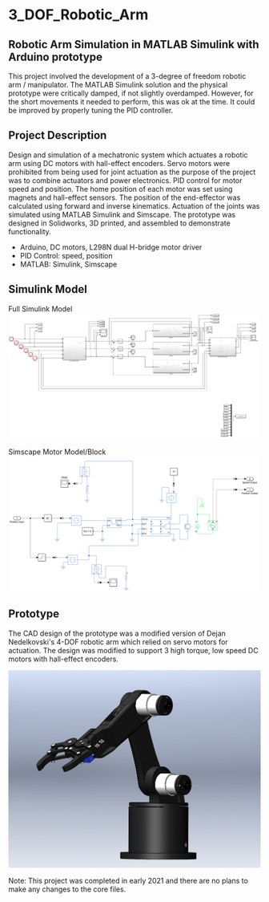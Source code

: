 # 3_DOF_Robotic_Arm
## Robotic Arm Simulation in MATLAB Simulink with Arduino prototype
This project involved the development of a 3-degree of freedom robotic arm / manipulator. The MATLAB Simulink solution and the physical prototype were critically damped, if not slightly overdamped. However, for the short movements it needed to perform, this was ok at the time. It could be improved by properly tuning the PID controller.

## Project Description
Design and simulation of a mechatronic system which actuates a robotic arm using DC motors with hall-effect encoders. Servo motors were prohibited from being used for joint actuation as the purpose of the project was to combine actuators and power electronics. PID control for motor speed and position. The home position of each motor was set using magnets and hall-effect sensors. The position of the end-effector was calculated using forward and inverse kinematics. Actuation of the joints was simulated using MATLAB Simulink and Simscape. The prototype was designed in Solidworks, 3D printed, and assembled to demonstrate functionality.

- Arduino, DC motors, L298N dual H-bridge motor driver
- PID Control: speed, position
- MATLAB: Simulink, Simscape

## Simulink Model
Full Simulink Model
![alt text](https://github.com/a-rilley/3_DOF_Robotic_Arm/blob/main/Simulink%20Blocks/Simulink%20Model.png)

Simscape Motor Model/Block
![alt text](https://github.com/a-rilley/3_DOF_Robotic_Arm/blob/main/Simulink%20Blocks/Simulink%20Model-Motor%20Block.png)

## Prototype
The CAD design of the prototype was a modified version of Dejan Nedelkovski's 4-DOF robotic arm which relied on servo motors for actuation. The design was modified to support 3 high torque, low speed DC motors with hall-effect encoders.

![alt text](https://github.com/a-rilley/3_DOF_Robotic_Arm/blob/main/Photos/Robot%20Arm%20Assembly.png)


Note: This project was completed in early 2021 and there are no plans to make any changes to the core files.
